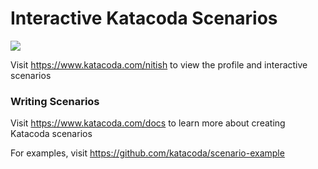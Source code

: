 # Interactive Katacoda Scenarios

[![](http://shields.katacoda.com/katacoda/nitish/count.svg)](https://www.katacoda.com/nitish "Get your profile on Katacoda.com")

Visit https://www.katacoda.com/nitish to view the profile and interactive scenarios

### Writing Scenarios
Visit https://www.katacoda.com/docs to learn more about creating Katacoda scenarios

For examples, visit https://github.com/katacoda/scenario-example
